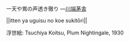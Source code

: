 一天や鴬の声透き徹り
—[川端茅舎](https://ja.wikipedia.org/wiki/川端茅舎)

||itten ya uguisu no koe sukitōri||

浮世絵: Tsuchiya Koitsu, Plum Nightingale, 1930